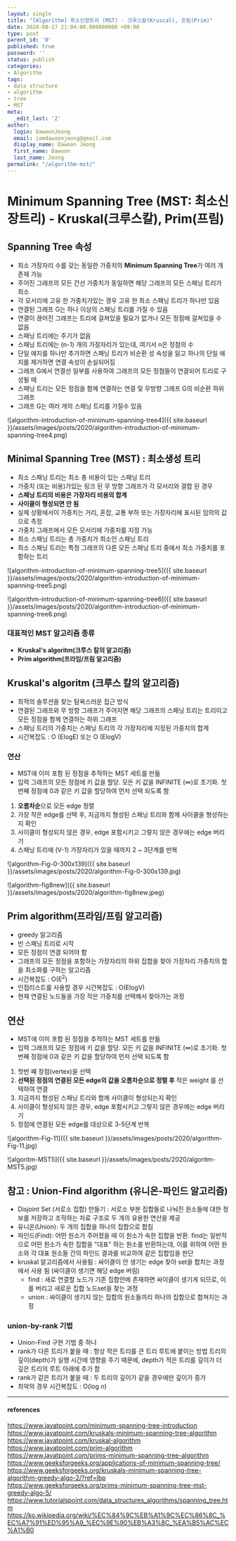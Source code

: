```yaml
---
layout: single
title: "[Algorithm] 최소신장트리 (MST) - 크루스칼(Kruscal), 프림(Prim)"
date: 2020-08-17 21:04:00.000000000 +09:00
type: post
parent_id: '0'
published: true
password: ''
status: publish
categories:
- Algorithm
tags:
- data structure
- algorithm
- tree
- MST
meta:
  _edit_last: '2'
author:
  login: DawoonJeong
  email: iamdawoonjeong@gmail.com
  display_name: Dawoon Jeong
  first_name: Dawoon
  last_name: Jeong
permalink: "/algorithm-mst/"
---
```

# Minimum Spanning Tree (MST: 최소신장트리) - Kruskal(크루스칼), Prim(프림)

## Spanning Tree 속성
- 최소 가장자리 수를 갖는 동일한 가중치의 **Minimum Spanning Tree**가 여러 개 존재 가능
- 주어진 그래프의 모든 간선 가중치가 동일하면 해당 그래프의 모든 스패닝 트리가 최소
- 각 모서리에 고유 한 가중치가있는 경우 고유 한 최소 스패닝 트리가 하나만 있음
- 연결된 그래프 G는 하나 이상의 스패닝 트리를 가질 수 있음
- 연결이 끊어진 그래프는 트리에 걸쳐있을 필요가 없거나 모든 정점에 걸쳐있을 수 없음
- 스패닝 트리에는 주기가 없음
- 스패닝 트리에는 (n-1) 개의 가장자리가 있는데,  여기서 n은 정점의 수
- 단일 에지를 하나만 추가하면 스패닝 트리가 비순환 성 속성을 잃고 하나의 단일 에지를 제거하면 연결 속성이 손실되어짐
- 그래프 G에서 연결선 일부를 사용하여 그래프의 모든 정점들이 연결되어 트리로 구성될 때
- 스패닝 트리는 모든 정점을 함께 연결하는 연결 및 무방향 그래프 G의 비순환 하위 그래프
- 그래프 G는 여러 개의 스패닝 트리를 가질수 있음

![algorithm-introduction-of-minimum-spanning-tree4]({{ site.baseurl }}/assets/images/posts/2020/algorithm-introduction-of-minimum-spanning-tree4.png)


## Minimal Spanning Tree (MST) : 최소생성 트리
- 최소 스패닝 트리는 최소 총 비용이 있는 스패닝 트리
- 가중치 (또는 비용)가있는 링크 된 무 방향 그래프가 각 모서리와 결합 된 경우
- **스패닝 트리의 비용은 가장자리 비용의 합계**
- **사이클이 형성되면 안 됨**
- 실제 상황에서이 가중치는 거리, 혼잡, 교통 부하 또는 가장자리에 표시된 임의의 값으로 측정
- 가중치 그래프에서 모든 모서리에 가중치를 지정 가능  
- 최소 스패닝 트리는 총 가중치가 최소인 스패닝 트리
- 최소 스패닝 트리는 특정 그래프의 다른 모든 스패닝 트리 중에서 최소 가중치를 포함하는 트리


![algorithm-introduction-of-minimum-spanning-tree5]({{ site.baseurl }}/assets/images/posts/2020/algorithm-introduction-of-minimum-spanning-tree5.png)


![algorithm-introduction-of-minimum-spanning-tree6]({{ site.baseurl }}/assets/images/posts/2020/algorithm-introduction-of-minimum-spanning-tree6.png)


### 대표적인 MST 알고리즘 종류
- **Kruskal's algoritm(크루스 칼의 알고리즘)**
- **Prim algorithm(프라임/프림 알고리즘)**


## **Kruskal's algoritm (크루스 칼의 알고리즘)**
- 최적의 솔루션을 찾는 탐욕스러운 접근 방식
- 연결된 그래프와 무 방향 그래프가 주어지면 해당 그래프의 스패닝 트리는 트리이고 모든 정점을 함께 연결하는 하위 그래프
- 스패닝 트리의 가중치는 스패닝 트리의 각 가장자리에 지정된 가중치의 합계
- 시간복잡도 : O (ElogE) 또는 O (ElogV)

### 연산
- MST에 이미 포함 된 정점을 추적하는 MST 세트를 만듦
- 입력 그래프의 모든 정점에 키 값을 할당. 모든 키 값을 INFINITE (∞)로 초기화. 첫 번째 정점에 0과 같은 키 값을 할당하여 먼저 선택 되도록 함


1. **오름차순**으로 모든 edge 정렬
2. 가장 작은 edge를 선택 후, 지금까지 형성된 스패닝 트리와 함께 사이클을 형성하는지 확인
3. 사이클이 형성되지 않은 경우, edge 포함시키고 그렇지 않은 경우에는 edge 버리기
3. 스패닝 트리에 (V-1) 가장자리가 있을 때까지 2 ~ 3단계를 반복


![algorithm-Fig-0-300x139]({{ site.baseurl }}/assets/images/posts/2020/algorithm-Fig-0-300x139.jpg)


![algorithm-fig8new]({{ site.baseurl }}/assets/images/posts/2020/algorithm-fig8new.jpeg)


## **Prim algorithm(프라임/프림 알고리즘)**
- greedy 알고리즘
- 빈 스패닝 트리로 시작
- 모든 정점이 연결 되어야 함
- 그래프의 모든 정점을 포함하는 가장자리의 하위 집합을 찾아 가장자리 가중치의 합을 최소화를 구하는 알고리즘
- 시간복잡도 : O(E<sup>2</sup>)
- 인접리스트를 사용할 경우 시간복잡도 : O(ElogV)
- 현재 연결된 노드들을 가장 작은 가중치를 선택해서 찾아가는 과정

## 연산
- MST에 이미 포함 된 정점을 추적하는 MST 세트를 만듦
- 입력 그래프의 모든 정점에 키 값을 할당. 모든 키 값을 INFINITE (∞)로 초기화. 첫 번째 정점에 0과 같은 키 값을 할당하여 먼저 선택 되도록 함


1. 첫번 쨰 정점(vertex)을 선택
2. **선택된 정점의 연결된 모든 edge의 값을 오름차순으로 정렬 후** 작은 weight 를 선택하여 연결
2. 지금까지 형성된 스패닝 트리와 함께 사이클이 형성되는지 확인
3. 사이클이 형성되지 않은 경우, edge 포함시키고 그렇지 않은 경우에는 edge 버리기
5. 정점에 연결된 모든 edge를 대상으로 3-5단계 반복


![algorithm-Fig-11]({{ site.baseurl }}/assets/images/posts/2020/algorithm-Fig-11.jpg)


![algoritm-MST5]({{ site.baseurl }}/assets/images/posts/2020/algoritm-MST5.jpg)


## 참고 : Union-Find algorithm (유니온-파인드 알고리즘)
- Disjoint Set (서로소 집합) 만들기  : 서로소 부분 집합들로 나눠진 원소들에 대한 정보를 저장하고 조작하는 자료 구조로 두 개의 유용한 연산을 제공
- 유니온(Union): 두 개의 집합을 하나의 집합으로 합침
- 파인드(Find): 어떤 원소가 주어졌을 때 이 원소가 속한 집합을 반환. find는 일반적으로 어떤 원소가 속한 집합을 "대표" 하는 원소를 반환하는데, 이를 위하여 어떤 원소와 각 대표 원소들 간의 파인드 결과를 비교하여 같은 집합임을 판단
- kruskal 알고리즘에서 사용됨 : 싸이클이 안 생기는 edge 찾아 set을 합치는 과정에서 사용 됨 (싸이클이 생기면 해당 edge 버림)
    - find : 새로 연결할 노드가 기존 집합안에 존재하면 싸이클이 생기게 되므로, 이를 버리고 새로운 집합 노드set을 찾는 과정
    - union : 싸이클이 생기지 않는 집합의 원소들끼리 하나의 집합으로 합쳐지는 과정

### union-by-rank 기법
- Union-Find 구현 기법 중 하나  
- rank가 다른 트리가 붙을 때 : 항상 작은 트리를 큰 트리 루트에 붙이는 방법 트리의 깊이(depth)가 실행 시간에 영향을 주기 때문에, depth가 적은 트리를 깊이가 더 깊은 트리의 루트 아래에 추가 함
- rank가 같은 트리가 붙을 때 : 두 트리의 깊이가 같을 경우에만 깊이가 증가  
- 최악의 경우 시간복잡도 : O(log n)

---

#### references
<https://www.javatpoint.com/minimum-spanning-tree-introduction>  
<https://www.javatpoint.com/kruskals-minimum-spanning-tree-algorithm>  
<https://www.javatpoint.com/kruskal-algorithm>  
<https://www.javatpoint.com/prim-algorithm>  
<https://www.javatpoint.com/prims-minimum-spanning-tree-algorithm>  
<https://www.geeksforgeeks.org/applications-of-minimum-spanning-tree/>  
<https://www.geeksforgeeks.org/kruskals-minimum-spanning-tree-algorithm-greedy-algo-2/?ref=lbp>  
<https://www.geeksforgeeks.org/prims-minimum-spanning-tree-mst-greedy-algo-5/>  
<https://www.tutorialspoint.com/data_structures_algorithms/spanning_tree.htm>   
<https://ko.wikipedia.org/wiki/%EC%84%9C%EB%A1%9C%EC%86%8C_%EC%A7%91%ED%95%A9_%EC%9E%90%EB%A3%8C_%EA%B5%AC%EC%A1%B0>
